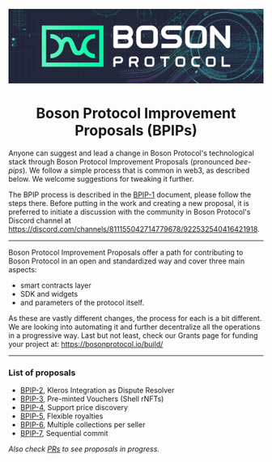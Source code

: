 [![banner](assets/banner.png)](https://bosonprotocol.io)

<h1 align="center">Boson Protocol Improvement Proposals (BPIPs)</h1>

Anyone can suggest and lead a change in Boson Protocol's technological stack through Boson Protocol Improvement Proposals (pronounced _bee-pips_). We follow a simple process that is common in web3, as described below. We welcome suggestions for tweaking it further.

The BPIP process is described in the [BPIP-1](./content/BPIP-1.md) document, please follow the steps there. Before putting in the work and creating a new proposal, it is preferred to initiate a discussion with the community in Boson Protocol's Discord channel at https://discord.com/channels/811155042714779678/922532540416421918.

---
Boson Protocol Improvement Proposals offer a path for contributing to Boson Protocol in an open and standardized way and cover three main aspects:
* smart contracts layer
* SDK and widgets
* and parameters of the protocol itself.

As these are vastly different changes, the process for each is a bit different. We are looking into automating it and further decentralize all the operations in a progressive way. Last but not least, check our Grants page for funding your project at: https://bosonprotocol.io/build/

---
### List of proposals

* [BPIP-2](/content/BPIP-2.md), Kleros Integration as Dispute Resolver
* [BPIP-3](/content/BPIP-3.md), Pre-minted Vouchers (Shell rNFTs)
* [BPIP-4](/content/BPIP-4.md), Support price discovery
* [BPIP-5](/content/BPIP-5.md), Flexible royalties
* [BPIP-6](/content/BPIP-6.md), Multiple collections per seller
* [BPIP-7](/content/BPIP-7.md), Sequential commit

_Also check [PRs](https://github.com/bosonprotocol/BPIPs/pulls) to see proposals in progress._
